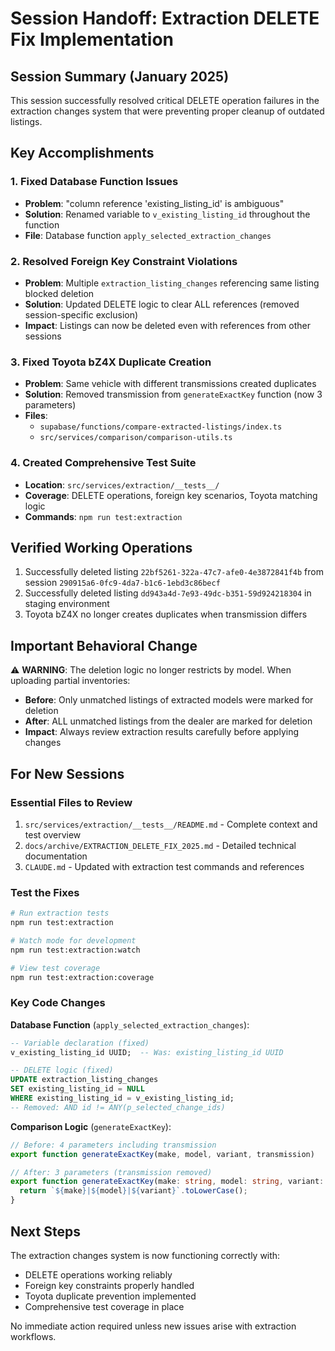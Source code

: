 # Session Handoff: Extraction DELETE Fix Implementation

## Session Summary (January 2025)

This session successfully resolved critical DELETE operation failures in the extraction changes system that were preventing proper cleanup of outdated listings.

## Key Accomplishments

### 1. Fixed Database Function Issues
- **Problem**: "column reference 'existing_listing_id' is ambiguous"
- **Solution**: Renamed variable to `v_existing_listing_id` throughout the function
- **File**: Database function `apply_selected_extraction_changes`

### 2. Resolved Foreign Key Constraint Violations
- **Problem**: Multiple `extraction_listing_changes` referencing same listing blocked deletion
- **Solution**: Updated DELETE logic to clear ALL references (removed session-specific exclusion)
- **Impact**: Listings can now be deleted even with references from other sessions

### 3. Fixed Toyota bZ4X Duplicate Creation
- **Problem**: Same vehicle with different transmissions created duplicates
- **Solution**: Removed transmission from `generateExactKey` function (now 3 parameters)
- **Files**: 
  - `supabase/functions/compare-extracted-listings/index.ts`
  - `src/services/comparison/comparison-utils.ts`

### 4. Created Comprehensive Test Suite
- **Location**: `src/services/extraction/__tests__/`
- **Coverage**: DELETE operations, foreign key scenarios, Toyota matching logic
- **Commands**: `npm run test:extraction`

## Verified Working Operations

1. Successfully deleted listing `22bf5261-322a-47c7-afe0-4e3872841f4b` from session `290915a6-0fc9-4da7-b1c6-1ebd3c86becf`
2. Successfully deleted listing `dd943a4d-7e93-49dc-b351-59d924218304` in staging environment
3. Toyota bZ4X no longer creates duplicates when transmission differs

## Important Behavioral Change

⚠️ **WARNING**: The deletion logic no longer restricts by model. When uploading partial inventories:
- **Before**: Only unmatched listings of extracted models were marked for deletion
- **After**: ALL unmatched listings from the dealer are marked for deletion
- **Impact**: Always review extraction results carefully before applying changes

## For New Sessions

### Essential Files to Review
1. `src/services/extraction/__tests__/README.md` - Complete context and test overview
2. `docs/archive/EXTRACTION_DELETE_FIX_2025.md` - Detailed technical documentation
3. `CLAUDE.md` - Updated with extraction test commands and references

### Test the Fixes
```bash
# Run extraction tests
npm run test:extraction

# Watch mode for development
npm run test:extraction:watch

# View test coverage
npm run test:extraction:coverage
```

### Key Code Changes

**Database Function** (`apply_selected_extraction_changes`):
```sql
-- Variable declaration (fixed)
v_existing_listing_id UUID;  -- Was: existing_listing_id UUID

-- DELETE logic (fixed)
UPDATE extraction_listing_changes 
SET existing_listing_id = NULL
WHERE existing_listing_id = v_existing_listing_id;
-- Removed: AND id != ANY(p_selected_change_ids)
```

**Comparison Logic** (`generateExactKey`):
```typescript
// Before: 4 parameters including transmission
export function generateExactKey(make, model, variant, transmission)

// After: 3 parameters (transmission removed)
export function generateExactKey(make: string, model: string, variant: string): string {
  return `${make}|${model}|${variant}`.toLowerCase();
}
```

## Next Steps

The extraction changes system is now functioning correctly with:
- DELETE operations working reliably
- Foreign key constraints properly handled
- Toyota duplicate prevention implemented
- Comprehensive test coverage in place

No immediate action required unless new issues arise with extraction workflows.